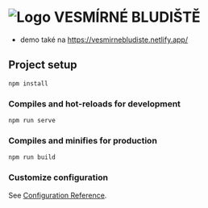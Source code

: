 # ![Logo](../master/src/assets/images/slunecnisoustava.png) VESMÍRNÉ BLUDIŠTĚ
* demo také na https://vesmirnebludiste.netlify.app/

## Project setup
```
npm install
```

### Compiles and hot-reloads for development
```
npm run serve
```

### Compiles and minifies for production
```
npm run build
```

### Customize configuration
See [Configuration Reference](https://cli.vuejs.org/config/).
